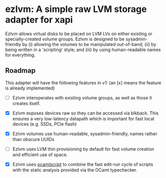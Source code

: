 ezlvm: A simple raw LVM storage adapter for xapi
================================================

Ezlvm allows virtual disks to be placed on LVM LVs on either existing
or specially-created volume groups. Ezlvm is designed to be
sysadmin-friendly by (i) allowing the volumes to be manipulated
out-of-band; (ii) by being written in a 'scripting' style; and (iii)
by using human-readable names for everything.

Roadmap
-------

This adapter will have the following features in v1: (an [x] means the
feature is already implemented)

- [ ] Ezlvm interoperates with existing volume groups, as well as those it
      creates itself.

- [x] Ezlvm exposes devices raw so they can be accessed via blkback. This
      ensures a very low-latency datapath which is important for fast local
      devices (e.g. SSDs, PCIe flash)

- [x] Ezlvm volumes use human-readable, sysadmin-friendly, names rather than
      obscure UUIDs

- [ ] Ezlvm uses LVM thin provisioning by default for fast volume creation
      and efficient use of space.

- [x] Ezlvm uses [ocamlscript](http://mjambon.com/ocamlscript.html) to combine
      the fast edit-run cycle of scripts with the static analysis provided
      via the OCaml typechecker.

